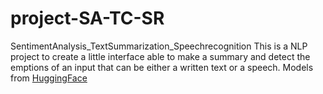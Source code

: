 # project-SA-TC-SR

SentimentAnalysis_TextSummarization_Speechrecognition
This is a NLP project to create a little interface able to make a summary and detect the emptions of an input that can be either a written text or a speech. Models from [HuggingFace]([url](https://huggingface.co/))
